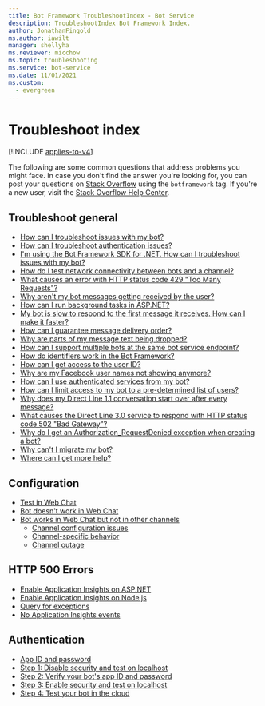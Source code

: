 ```yaml
---
title: Bot Framework TroubleshootIndex - Bot Service
description: TroubleshootIndex Bot Framework Index.
author: JonathanFingold
ms.author: iawilt
manager: shellyha
ms.reviewer: micchow
ms.topic: troubleshooting
ms.service: bot-service
ms.date: 11/01/2021
ms.custom:
  - evergreen
---
```


# Troubleshoot index

[!INCLUDE [applies-to-v4](includes/applies-to-v4-current.md)]

<!-- Attention writers! When you create a new FAQ, please add the related link to the proper section below. -->

The following are some common questions that address problems you might face.
In case you don't find the answer you're looking for, you can post your questions on [Stack Overflow](https://stackoverflow.com/questions/tagged/botframework) using the `botframework` tag. If you're a new user, visit the [Stack Overflow Help Center](https://stackoverflow.com/help/how-to-ask).

## Troubleshoot general

- [How can I troubleshoot issues with my bot?](bot-service-troubleshoot-general-problems.md#how-can-i-troubleshoot-issues-with-my-bot)
- [How can I troubleshoot authentication issues?](bot-service-troubleshoot-general-problems.md#how-can-i-troubleshoot-authentication-issues)
- [I'm using the Bot Framework SDK for .NET. How can I troubleshoot issues with my bot?](bot-service-troubleshoot-general-problems.md#im-using-the-bot-framework-sdk-for-net-how-can-i-troubleshoot-issues-with-my-bot)
- [How do I test network connectivity between bots and a channel?](bot-service-troubleshoot-general-problems.md#how-do-i-test-network-connectivity-between-bots-and-a-channel)
- [What causes an error with HTTP status code 429 "Too Many Requests"?](bot-service-troubleshoot-general-problems.md#what-causes-an-error-with-http-status-code-429-too-many-requests)
- [Why aren't my bot messages getting received by the user?](bot-service-troubleshoot-general-problems.md#why-arent-my-bot-messages-getting-received-by-the-user)
- [How can I run background tasks in ASP.NET?](bot-service-troubleshoot-general-problems.md#how-can-i-run-background-tasks-in-aspnet)
- [My bot is slow to respond to the first message it receives. How can I make it faster?](bot-service-troubleshoot-general-problems.md#my-bot-is-slow-to-respond-to-the-first-message-it-receives-how-can-i-make-it-faster)
- [How can I guarantee message delivery order?](bot-service-troubleshoot-general-problems.md#how-can-i-guarantee-message-delivery-order)
- [Why are parts of my message text being dropped?](bot-service-troubleshoot-general-problems.md#why-are-parts-of-my-message-text-being-dropped)
- [How can I support multiple bots at the same bot service endpoint?](bot-service-troubleshoot-general-problems.md#how-can-i-support-multiple-bots-at-the-same-bot-service-endpoint)
- [How do identifiers work in the Bot Framework?](bot-service-troubleshoot-general-problems.md#how-do-identifiers-work-in-the-bot-framework)
- [How can I get access to the user ID?](bot-service-troubleshoot-general-problems.md#how-can-i-get-access-to-the-user-id)
- [Why are my Facebook user names not showing anymore?](bot-service-troubleshoot-general-problems.md#why-are-my-facebook-user-names-not-showing-anymore)
- [How can I use authenticated services from my bot?](bot-service-troubleshoot-general-problems.md#how-can-i-use-authenticated-services-from-my-bot)
- [How can I limit access to my bot to a pre-determined list of users?](bot-service-troubleshoot-general-problems.md#how-can-i-limit-access-to-my-bot-to-a-pre-determined-list-of-users)
- [Why does my Direct Line 1.1 conversation start over after every message?](bot-service-troubleshoot-general-problems.md#why-does-my-direct-line-11-conversation-start-over-after-every-message)
- [What causes the Direct Line 3.0 service to respond with HTTP status code 502 "Bad Gateway"?](bot-service-troubleshoot-general-problems.md#what-causes-the-direct-line-30-service-to-respond-with-http-status-code-502-bad-gateway)
- [Why do I get an Authorization_RequestDenied exception when creating a bot?](bot-service-troubleshoot-general-problems.md#why-do-i-get-an-authorization_requestdenied-exception-when-creating-a-bot)
- [Why can't I migrate my bot?](bot-service-troubleshoot-general-problems.md#why-cant-i-migrate-my-bot)
- [Where can I get more help?](bot-service-troubleshoot-general-problems.md#where-can-i-get-more-help)

## Configuration

- [Test in Web Chat](bot-service-troubleshoot-bot-configuration.md#test-in-web-chat)
- [Bot doesn't work in Web Chat](bot-service-troubleshoot-bot-configuration.md#bot-doesnt-work-in-web-chat)
- [Bot works in Web Chat but not in other channels](bot-service-troubleshoot-bot-configuration.md#bot-works-in-web-chat-but-not-in-other-channels)
  - [Channel configuration issues](bot-service-troubleshoot-bot-configuration.md#channel-configuration-issues)
  - [Channel-specific behavior](bot-service-troubleshoot-bot-configuration.md#channel-specific-behavior)
  - [Channel outage](bot-service-troubleshoot-bot-configuration.md#channel-outage)

## HTTP 500 Errors

- [Enable Application Insights on ASP.NET](bot-service-troubleshoot-500-errors.md#enable-application-insights-for-aspnet)
- [Enable Application Insights on Node.js](bot-service-troubleshoot-500-errors.md#enable-application-insights-for-nodejs)
- [Query for exceptions](bot-service-troubleshoot-500-errors.md#query-for-exceptions)
- [No Application Insights events](bot-service-troubleshoot-500-errors.md#no-application-insights-events)

## Authentication

- [App ID and password](bot-service-troubleshoot-authentication-problems.md#app-id-and-password)
- [Step 1: Disable security and test on localhost](bot-service-troubleshoot-authentication-problems.md#step-1-disable-security-and-test-on-localhost)
- [Step 2: Verify your bot's app ID and password](bot-service-troubleshoot-authentication-problems.md#step-2)
- [Step 3: Enable security and test on localhost](bot-service-troubleshoot-authentication-problems.md#step-3-enable-security-and-test-on-localhost)
- [Step 4: Test your bot in the cloud](bot-service-troubleshoot-authentication-problems.md#step-4-test-your-bot-in-the-cloud)
